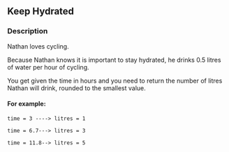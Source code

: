 ## Keep Hydrated

### Description

Nathan loves cycling.

Because Nathan knows it is important to stay hydrated, he drinks 0.5 litres of water per hour of cycling.

You get given the time in hours and you need to return the number of litres Nathan will drink, rounded to the smallest value.

#### For example:
```
time = 3 ----> litres = 1

time = 6.7---> litres = 3

time = 11.8--> litres = 5
```